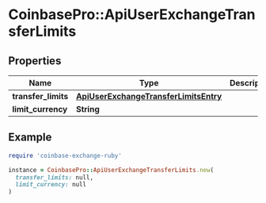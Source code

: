 # CoinbasePro::ApiUserExchangeTransferLimits

## Properties

| Name | Type | Description | Notes |
| ---- | ---- | ----------- | ----- |
| **transfer_limits** | [**ApiUserExchangeTransferLimitsEntry**](ApiUserExchangeTransferLimitsEntry.md) |  |  |
| **limit_currency** | **String** |  |  |

## Example

```ruby
require 'coinbase-exchange-ruby'

instance = CoinbasePro::ApiUserExchangeTransferLimits.new(
  transfer_limits: null,
  limit_currency: null
)
```

